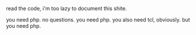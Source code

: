 read the code, i'm too lazy to document this shite.

you need php. no questions. you need php. you also need tcl, obviously. but you need php.

